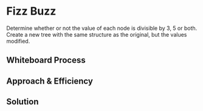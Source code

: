 # Fizz Buzz
<!-- Description of the challenge -->
Determine whether or not the value of each node is divisible by 3, 5 or both. Create a new tree with the same structure as the original, but the values modified.

## Whiteboard Process
<!-- Embedded whiteboard image -->
<!-- ![In-Order](./maxV.png)
![White Board](./maxVal-whiteboard.png) -->
## Approach & Efficiency
<!-- What approach did you take? Why? What is the Big O space/time for this approach? -->

## Solution
<!-- Show how to run your code, and examples of it in action -->
